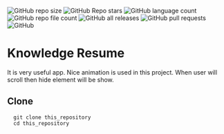 ![GitHub repo size](https://img.shields.io/github/repo-size/devmdmohiuddin/knowledge-resume)
![GitHub Repo stars](https://img.shields.io/github/stars/devmdmohiuddin/knowledge-resume)
![GitHub language count](https://img.shields.io/github/languages/count/devmdmohiuddin/knowledge-resume)
![GitHub repo file count](https://img.shields.io/github/directory-file-count/devmdmohiuddin/knowledge-resume)
![GitHub all releases](https://img.shields.io/github/downloads/devmdmohiuddin/knowledge-resume/total)
![GitHub pull requests](https://img.shields.io/github/issues-pr/devmdmohiuddin/knowledge-resume)
![GitHub](https://img.shields.io/github/license/devmdmohiuddin/knowledge-resume)

# Knowledge Resume

It is very useful app. Nice animation is used in this project. When user will scroll then hide element will be show.

## Clone

```
  git clone this_repository
  cd this_repository
```